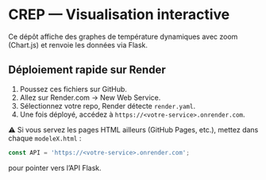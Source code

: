 # CREP — Visualisation interactive

Ce dépôt affiche des graphes de température dynamiques avec zoom (Chart.js) et renvoie les données via Flask.

## Déploiement rapide sur Render

1. Poussez ces fichiers sur GitHub.
2. Allez sur Render.com → New Web Service.
3. Sélectionnez votre repo, Render détecte `render.yaml`.
4. Une fois déployé, accédez à `https://<votre-service>.onrender.com`.

⚠️ Si vous servez les pages HTML ailleurs (GitHub Pages, etc.),
mettez dans chaque `modeleX.html` :

```js
const API = 'https://<votre-service>.onrender.com';
```

pour pointer vers l’API Flask.
